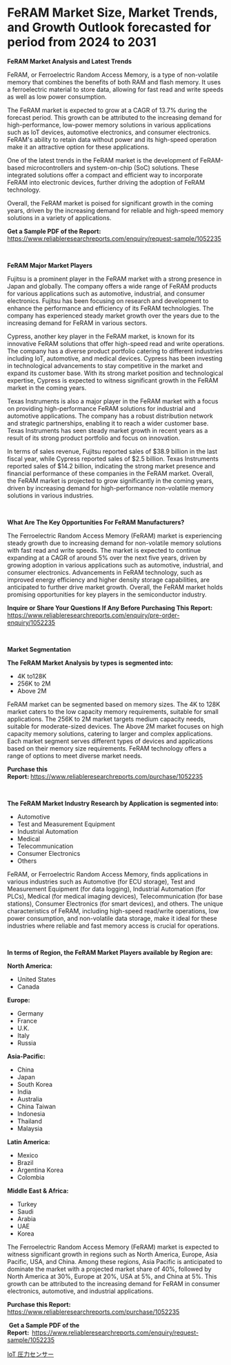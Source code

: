 <p><h1>FeRAM Market Size, Market Trends, and Growth Outlook forecasted for period from 2024 to 2031</h1></p><p><strong>FeRAM Market Analysis and Latest Trends</strong></p>
<p><p>FeRAM, or Ferroelectric Random Access Memory, is a type of non-volatile memory that combines the benefits of both RAM and flash memory. It uses a ferroelectric material to store data, allowing for fast read and write speeds as well as low power consumption.</p><p>The FeRAM market is expected to grow at a CAGR of 13.7% during the forecast period. This growth can be attributed to the increasing demand for high-performance, low-power memory solutions in various applications such as IoT devices, automotive electronics, and consumer electronics. FeRAM's ability to retain data without power and its high-speed operation make it an attractive option for these applications.</p><p>One of the latest trends in the FeRAM market is the development of FeRAM-based microcontrollers and system-on-chip (SoC) solutions. These integrated solutions offer a compact and efficient way to incorporate FeRAM into electronic devices, further driving the adoption of FeRAM technology.</p><p>Overall, the FeRAM market is poised for significant growth in the coming years, driven by the increasing demand for reliable and high-speed memory solutions in a variety of applications.</p></p>
<p><strong>Get a Sample PDF of the Report:&nbsp;</strong> <a href="https://www.reliableresearchreports.com/enquiry/request-sample/1052235">https://www.reliableresearchreports.com/enquiry/request-sample/1052235</a></p>
<p>&nbsp;</p>
<p><strong>FeRAM Major Market Players</strong></p>
<p><p>Fujitsu is a prominent player in the FeRAM market with a strong presence in Japan and globally. The company offers a wide range of FeRAM products for various applications such as automotive, industrial, and consumer electronics. Fujitsu has been focusing on research and development to enhance the performance and efficiency of its FeRAM technologies. The company has experienced steady market growth over the years due to the increasing demand for FeRAM in various sectors.</p><p>Cypress, another key player in the FeRAM market, is known for its innovative FeRAM solutions that offer high-speed read and write operations. The company has a diverse product portfolio catering to different industries including IoT, automotive, and medical devices. Cypress has been investing in technological advancements to stay competitive in the market and expand its customer base. With its strong market position and technological expertise, Cypress is expected to witness significant growth in the FeRAM market in the coming years.</p><p>Texas Instruments is also a major player in the FeRAM market with a focus on providing high-performance FeRAM solutions for industrial and automotive applications. The company has a robust distribution network and strategic partnerships, enabling it to reach a wider customer base. Texas Instruments has seen steady market growth in recent years as a result of its strong product portfolio and focus on innovation.</p><p>In terms of sales revenue, Fujitsu reported sales of $38.9 billion in the last fiscal year, while Cypress reported sales of $2.5 billion. Texas Instruments reported sales of $14.2 billion, indicating the strong market presence and financial performance of these companies in the FeRAM market. Overall, the FeRAM market is projected to grow significantly in the coming years, driven by increasing demand for high-performance non-volatile memory solutions in various industries.</p></p>
<p>&nbsp;</p>
<p><strong>What Are The Key Opportunities For FeRAM Manufacturers?</strong></p>
<p><p>The Ferroelectric Random Access Memory (FeRAM) market is experiencing steady growth due to increasing demand for non-volatile memory solutions with fast read and write speeds. The market is expected to continue expanding at a CAGR of around 5% over the next five years, driven by growing adoption in various applications such as automotive, industrial, and consumer electronics. Advancements in FeRAM technology, such as improved energy efficiency and higher density storage capabilities, are anticipated to further drive market growth. Overall, the FeRAM market holds promising opportunities for key players in the semiconductor industry.</p></p>
<p><strong>Inquire or Share Your Questions If Any Before Purchasing This Report:</strong> <a href="https://www.reliableresearchreports.com/enquiry/pre-order-enquiry/1052235">https://www.reliableresearchreports.com/enquiry/pre-order-enquiry/1052235</a></p>
<p>&nbsp;</p>
<p><strong>Market Segmentation</strong></p>
<p><strong>The FeRAM Market Analysis by types is segmented into:</strong></p>
<p><ul><li>4K to128K</li><li>256K to 2M</li><li>Above 2M</li></ul></p>
<p><p>FeRAM market can be segmented based on memory sizes. The 4K to 128K market caters to the low capacity memory requirements, suitable for small applications. The 256K to 2M market targets medium capacity needs, suitable for moderate-sized devices. The Above 2M market focuses on high capacity memory solutions, catering to larger and complex applications. Each market segment serves different types of devices and applications based on their memory size requirements. FeRAM technology offers a range of options to meet diverse market needs.</p></p>
<p><strong>Purchase this Report:&nbsp;</strong><a href="https://www.reliableresearchreports.com/purchase/1052235">https://www.reliableresearchreports.com/purchase/1052235</a></p>
<p>&nbsp;</p>
<p><strong>The FeRAM Market Industry Research by Application is segmented into:</strong></p>
<p><ul><li>Automotive</li><li>Test and Measurement Equipment</li><li>Industrial Automation</li><li>Medical</li><li>Telecommunication</li><li>Consumer Electronics</li><li>Others</li></ul></p>
<p><p>FeRAM, or Ferroelectric Random Access Memory, finds applications in various industries such as Automotive (for ECU storage), Test and Measurement Equipment (for data logging), Industrial Automation (for PLCs), Medical (for medical imaging devices), Telecommunication (for base stations), Consumer Electronics (for smart devices), and others. The unique characteristics of FeRAM, including high-speed read/write operations, low power consumption, and non-volatile data storage, make it ideal for these industries where reliable and fast memory access is crucial for operations.</p></p>
<p>&nbsp;</p>
<p><strong>In terms of Region, the FeRAM Market Players available by Region are:</strong></p>
<p>
    <p> <strong> North America: </strong>
        <ul>
            <li>United States</li>
            <li>Canada</li>
        </ul>
        </p> 
    <p> <strong> Europe: </strong>
        <ul>
            <li>Germany</li>
            <li>France</li>
            <li>U.K.</li>
            <li>Italy</li>
            <li>Russia</li>
        </ul>
        </p> 
    <p> <strong> Asia-Pacific: </strong>
        <ul>
            <li>China</li>
            <li>Japan</li>
            <li>South Korea</li>
            <li>India</li>
            <li>Australia</li>
            <li>China Taiwan</li>
            <li>Indonesia</li>
            <li>Thailand</li>
            <li>Malaysia</li>
        </ul>
        </p> 
    <p> <strong> Latin America: </strong>
        <ul>
            <li>Mexico</li>
            <li>Brazil</li>
            <li>Argentina Korea</li>
            <li>Colombia</li>
        </ul>
        </p> 
    <p> <strong> Middle East & Africa: </strong>
        <ul>
            <li>Turkey</li>
            <li>Saudi</li>
            <li>Arabia</li>
            <li>UAE</li>
            <li>Korea</li>
        </ul>
    </p>
    </p>
<p><p>The Ferroelectric Random Access Memory (FeRAM) market is expected to witness significant growth in regions such as North America, Europe, Asia Pacific, USA, and China. Among these regions, Asia Pacific is anticipated to dominate the market with a projected market share of 40%, followed by North America at 30%, Europe at 20%, USA at 5%, and China at 5%. This growth can be attributed to the increasing demand for FeRAM in consumer electronics, automotive, and industrial applications.</p></p>
<p><strong>Purchase this Report: </strong><a href="https://www.reliableresearchreports.com/purchase/1052235">https://www.reliableresearchreports.com/purchase/1052235</a></p>
<p>&nbsp;<strong>Get a Sample PDF of the Report:&nbsp;&nbsp;</strong><a href="https://www.reliableresearchreports.com/enquiry/request-sample/1052235">https://www.reliableresearchreports.com/enquiry/request-sample/1052235</a></p>
<p><strong></strong></p>
<p><p><a href="https://github.com/oafhukehf4709715/Market-Research-Report-List-1/blob/main/98254559737.md">IoT 圧力センサー</a></p></p>